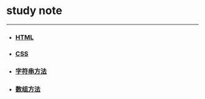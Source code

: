 # study note

------

* ### [ HTML ](https://github.com/Wennier/StudyNote/blob/master/note/HTML%2BCSS/HTML.md)

* ### [ CSS ](https://github.com/Wennier/StudyNote/blob/master/note/HTML%2BCSS/CSS.md)

* ### [ 字符串方法 ](https://github.com/Wennier/StudyNote/blob/master/note/JS%209-%E5%AD%97%E7%AC%A6%E4%B8%B2%E6%96%B9%E6%B3%95/note.md)

* ### [数组方法](https://www.zybuluo.com/Wennier/note/716006)
